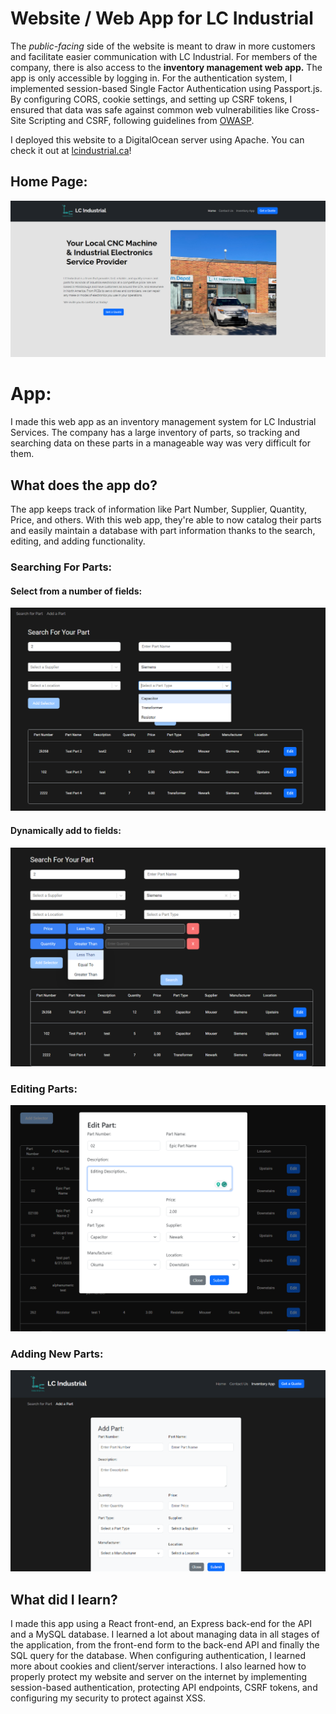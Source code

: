# Website / Web App for LC Industrial

The _public-facing_ side of the website is meant to draw in more customers and facilitate easier communication with LC Industrial. For members of the company, there is also access to the **inventory management web app.** The app is only accessible by logging in. For the authentication system, I implemented session-based Single Factor Authentication using Passport.js. By configuring CORS, cookie settings, and setting up CSRF tokens, I ensured that data was safe against common web vulnerabilities like Cross-Site Scripting and CSRF, following guidelines from [OWASP](https://cheatsheetseries.owasp.org/cheatsheets/Cross-Site_Request_Forgery_Prevention_Cheat_Sheet.html#synchronizer-token-pattern).

I deployed this website to a DigitalOcean server using Apache. You can check it out at [lcindustrial.ca](https://lcindustrial.ca)!
## Home Page:
![image](readme-images/Home1.png)


# App:
I made this web app as an inventory management system for LC Industrial Services. The company has a large inventory of parts, so tracking and searching data on these parts in a manageable way was very difficult for them.

## What does the app do?
The app keeps track of information like Part Number, Supplier, Quantity, Price, and others. 
With this web app, they're able to now catalog their parts and easily maintain a database with part information thanks to the search, editing, and adding functionality.

### Searching For Parts:
#### Select from a number of fields:
![image](readme-images/Search3.png)

#### Dynamically add to fields:
![image](readme-images/Search4.png)

### Editing Parts:
![image](readme-images/Edit1.png)

### Adding New Parts:
![image](readme-images/Add1.png)




## What did I learn?
I made this app using a React front-end, an Express back-end for the API and a MySQL database. I learned a lot about managing data in all stages of the application, from the front-end form to the back-end API and finally the SQL query for the database. When configuring authentication, I learned more about cookies and client/server interactions. I also learned how to properly protect my website and server on the internet by implementing session-based authentication, protecting API endpoints, CSRF tokens, and configuring my security to protect against XSS.







